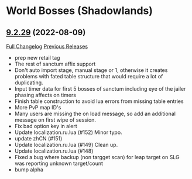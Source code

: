 # <DBM> World Bosses (Shadowlands)

## [9.2.29](https://github.com/DeadlyBossMods/DBM-Retail/tree/9.2.29) (2022-08-09)
[Full Changelog](https://github.com/DeadlyBossMods/DBM-Retail/compare/9.2.28...9.2.29) [Previous Releases](https://github.com/DeadlyBossMods/DBM-Retail/releases)

- prep new retail tag  
- The rest of sanctum affix support  
- Don't auto import stage, manual stage or 1, otherwise it creates problems with fated table structure that would require a lot of duplicating.  
- Input timer data for first 5 bosses of sanctum including eye of the jailer phasing affects on timers  
- Finish table construction to avoid lua errors from missing table entries  
- More PvP map ID's  
- Many users are missing the on load message, so add an additional message on first wipe of session.  
- Fix bad option key in alert  
- Update localization.ru.lua (#152) Minor typo.  
- update zhCN (#151)  
- Update localization.ru.lua (#149) Clean up.  
- Update localization.ru.lua (#148)  
- Fixed a bug where backup (non targget scan) for leap target on SLG was reporting unknown target/count  
- bump alpha  
